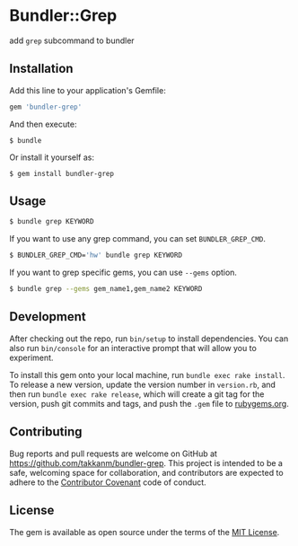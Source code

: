 # Bundler::Grep

add `grep` subcommand to bundler


## Installation

Add this line to your application's Gemfile:

```ruby
gem 'bundler-grep'
```

And then execute:

    $ bundle

Or install it yourself as:

    $ gem install bundler-grep

## Usage

```sh
$ bundle grep KEYWORD
```

If you want to use any grep command, you can set `BUNDLER_GREP_CMD`.

```sh
$ BUNDLER_GREP_CMD='hw' bundle grep KEYWORD
```

If you want to grep specific gems, you can use `--gems` option.

```sh
$ bundle grep --gems gem_name1,gem_name2 KEYWORD
```

## Development

After checking out the repo, run `bin/setup` to install dependencies. You can also run `bin/console` for an interactive prompt that will allow you to experiment.

To install this gem onto your local machine, run `bundle exec rake install`. To release a new version, update the version number in `version.rb`, and then run `bundle exec rake release`, which will create a git tag for the version, push git commits and tags, and push the `.gem` file to [rubygems.org](https://rubygems.org).

## Contributing

Bug reports and pull requests are welcome on GitHub at https://github.com/takkanm/bundler-grep. This project is intended to be a safe, welcoming space for collaboration, and contributors are expected to adhere to the [Contributor Covenant](http://contributor-covenant.org) code of conduct.


## License

The gem is available as open source under the terms of the [MIT License](http://opensource.org/licenses/MIT).

